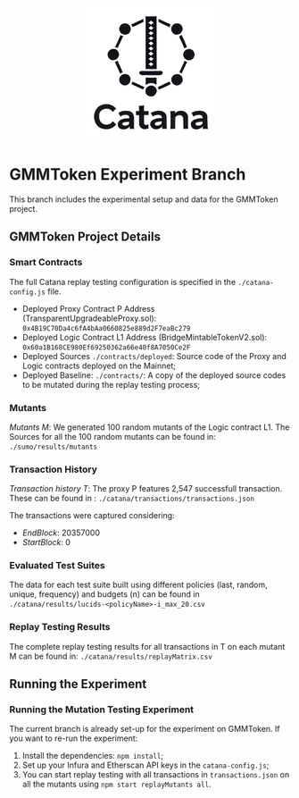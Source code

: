 <div align="center">
  <img src="resources/logo.png" width="250" />
</div>

# GMMToken Experiment Branch
This branch includes the experimental setup and data for the GMMToken project.

## GMMToken Project Details

### Smart Contracts

The full Catana replay testing configuration is specified in the ```./catana-config.js``` file.

* Deployed Proxy Contract P Address (TransparentUpgradeableProxy.sol): ```0x4B19C70Da4c6fA4bAa0660825e889d2F7eaBc279```
* Deployed Logic Contract L1 Address (BridgeMintableTokenV2.sol): ```0x60a1B168CE980Ef69250362a66e40f8A7050Ce2F```
* Deployed Sources ```./contracts/deployed```: Source code of the Proxy and Logic contracts deployed on the Mainnet; 
* Deployed Baseline: ```./contracts/```: A copy of the deployed source codes to be mutated during the replay testing process; 


### Mutants
*Mutants M*: We generated 100 random mutants of the Logic contract L1. The Sources for all the 100 random mutants can be found in: ```./sumo/results/mutants``` 



### Transaction History
*Transaction history T*: The proxy P features 2,547 successfull transaction. These can be found in : ```./catana/transactions/transactions.json```

The transactions were captured considering:
- *EndBlock*: 20357000
- *StartBlock*: 0

### Evaluated Test Suites
The data for each test suite built using different policies (last, random, unique, frequency) and budgets (n) can be found in  ```./catana/results/lucids-<policyName>-i_max_20.csv```

### Replay Testing Results
The complete replay testing results for all transactions in T on each mutant M can be found in: ```./catana/results/replayMatrix.csv```


## Running the Experiment

### Running the Mutation Testing Experiment
The current branch is already set-up for the experiment on GMMToken. If you want to re-run the experiment:

1. Install the dependencies: ```npm install```;
2. Set up your Infura and Etherscan API keys in the ```catana-config.js```;
3. You can start replay testing with all transactions in ```transactions.json``` on all the mutants using ```npm start replayMutants all```. 
